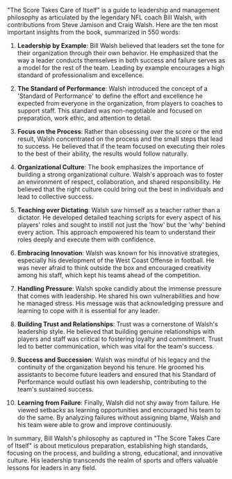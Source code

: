 "The Score Takes Care of Itself" is a guide to leadership and management philosophy as articulated by the legendary NFL coach Bill Walsh, with contributions from Steve Jamison and Craig Walsh. Here are the ten most important insights from the book, summarized in 550 words:

1. **Leadership by Example**: Bill Walsh believed that leaders set the tone for their organization through their own behavior. He emphasized that the way a leader conducts themselves in both success and failure serves as a model for the rest of the team. Leading by example encourages a high standard of professionalism and excellence.

2. **The Standard of Performance**: Walsh introduced the concept of a 'Standard of Performance' to define the effort and excellence he expected from everyone in the organization, from players to coaches to support staff. This standard was non-negotiable and focused on preparation, work ethic, and attention to detail.

3. **Focus on the Process**: Rather than obsessing over the score or the end result, Walsh concentrated on the process and the small steps that lead to success. He believed that if the team focused on executing their roles to the best of their ability, the results would follow naturally.

4. **Organizational Culture**: The book emphasizes the importance of building a strong organizational culture. Walsh's approach was to foster an environment of respect, collaboration, and shared responsibility. He believed that the right culture could bring out the best in individuals and lead to collective success.

5. **Teaching over Dictating**: Walsh saw himself as a teacher rather than a dictator. He developed detailed teaching scripts for every aspect of his players' roles and sought to instill not just the 'how' but the 'why' behind every action. This approach empowered his team to understand their roles deeply and execute them with confidence.

6. **Embracing Innovation**: Walsh was known for his innovative strategies, especially his development of the West Coast Offense in football. He was never afraid to think outside the box and encouraged creativity among his staff, which kept his teams ahead of the competition.

7. **Handling Pressure**: Walsh spoke candidly about the immense pressure that comes with leadership. He shared his own vulnerabilities and how he managed stress. His message was that acknowledging pressure and learning to cope with it is essential for any leader.

8. **Building Trust and Relationships**: Trust was a cornerstone of Walsh's leadership style. He believed that building genuine relationships with players and staff was critical to fostering loyalty and commitment. Trust led to better communication, which was vital for the team's success.

9. **Success and Succession**: Walsh was mindful of his legacy and the continuity of the organization beyond his tenure. He groomed his assistants to become future leaders and ensured that his Standard of Performance would outlast his own leadership, contributing to the team's sustained success.

10. **Learning from Failure**: Finally, Walsh did not shy away from failure. He viewed setbacks as learning opportunities and encouraged his team to do the same. By analyzing failures without assigning blame, Walsh and his team were able to grow and improve continuously.

In summary, Bill Walsh's philosophy as captured in "The Score Takes Care of Itself" is about meticulous preparation, establishing high standards, focusing on the process, and building a strong, educational, and innovative culture. His leadership transcends the realm of sports and offers valuable lessons for leaders in any field.